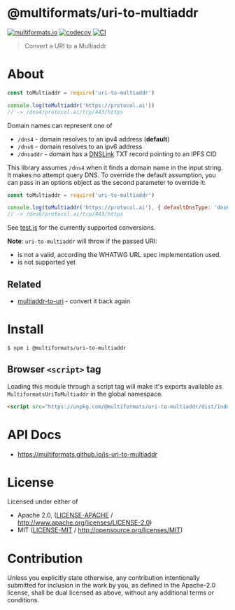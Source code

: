 # @multiformats/uri-to-multiaddr

[![multiformats.io](https://img.shields.io/badge/project-IPFS-blue.svg?style=flat-square)](http://multiformats.io)
[![codecov](https://img.shields.io/codecov/c/github/multiformats/js-uri-to-multiaddr.svg?style=flat-square)](https://codecov.io/gh/multiformats/js-uri-to-multiaddr)
[![CI](https://img.shields.io/github/actions/workflow/status/multiformats/js-uri-to-multiaddr/js-test-and-release.yml?branch=main\&style=flat-square)](https://github.com/multiformats/js-uri-to-multiaddr/actions/workflows/js-test-and-release.yml?query=branch%3Amain)

> Convert a URI to a Multiaddr

# About

<!--

!IMPORTANT!

Everything in this README between "# About" and "# Install" is automatically
generated and will be overwritten the next time the doc generator is run.

To make changes to this section, please update the @packageDocumentation section
of src/index.js or src/index.ts

To experiment with formatting, please run "npm run docs" from the root of this
repo and examine the changes made.

-->

```js
const toMultiaddr = require('uri-to-multiaddr')

console.log(toMultiaddr('https://protocol.ai'))
// -> /dns4/protocol.ai/tcp/443/https
```

Domain names can represent one of

- `/dns4` - domain resolves to an ipv4 address (**default**)
- `/dns6` - domain resolves to an ipv6 address
- `/dnsaddr` - domain has a [DNSLink](https://docs.ipfs.io/guides/concepts/dnslink/) TXT record pointing to an IPFS CID

This library assumes `/dns4` when it finds a domain name in the input string.
It makes no attempt query DNS. To override the default assumption, you can pass
in an options object as the second parameter to override it:

```js
const toMultiaddr = require('uri-to-multiaddr')

console.log(toMultiaddr('https://protocol.ai'), { defaultDnsType: 'dns6' })
// -> /dns6/protocol.ai/tcp/443/https
```

See [test.js](./test.js) for the currently supported conversions.

**Note**: `uri-to-multiaddr` will throw if the passed URI:

- is not a valid, according the WHATWG URL spec implementation used.
- is not supported yet

## Related

- [multiaddr-to-uri](https://github.com/multiformats/js-multiaddr-to-uri) - convert it back again

# Install

```console
$ npm i @multiformats/uri-to-multiaddr
```

## Browser `<script>` tag

Loading this module through a script tag will make it's exports available as `MultiformatsUriToMultiaddr` in the global namespace.

```html
<script src="https://unpkg.com/@multiformats/uri-to-multiaddr/dist/index.min.js"></script>
```

# API Docs

- <https://multiformats.github.io/js-uri-to-multiaddr>

# License

Licensed under either of

- Apache 2.0, ([LICENSE-APACHE](LICENSE-APACHE) / <http://www.apache.org/licenses/LICENSE-2.0>)
- MIT ([LICENSE-MIT](LICENSE-MIT) / <http://opensource.org/licenses/MIT>)

# Contribution

Unless you explicitly state otherwise, any contribution intentionally submitted for inclusion in the work by you, as defined in the Apache-2.0 license, shall be dual licensed as above, without any additional terms or conditions.
